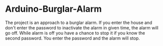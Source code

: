 # Arduino-Burglar-Alarm
The project is an approach to a burglar alarm. If you enter the house and don't enter the password to inactivate the alarm in given time, the alarm will go off.
While alarm is off you have a chance to stop it if you know the second password. You enter the password and the alarm will stop.
